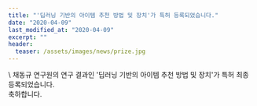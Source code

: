 ```yaml
---
title: "'딥러닝 기반의 아이템 추천 방법 및 장치'가 특허 등록되었습니다."
date: "2020-04-09"
last_modified_at: "2020-04-09"
excerpt: ""
header:
  teaser: /assets/images/news/prize.jpg
---
```

\\
채동규 연구원의 연구 결과인 '딥러닝 기반의 아이템 추천 방법 및 장치'가 특허 최종 등록되었습니다.<br>축하합니다.